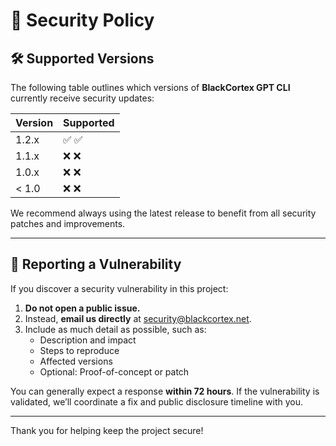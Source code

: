 # 🔐 Security Policy

## 🛠️ Supported Versions

The following table outlines which versions of **BlackCortex GPT CLI** currently receive security updates:

| Version | Supported          |
| ------- | ------------------ |
| 1.2.x   | ✅ :white_check_mark: |
| 1.1.x   | ❌ :x:                |
| 1.0.x   | ❌ :x:                |
| < 1.0   | ❌ :x:                |

We recommend always using the latest release to benefit from all security patches and improvements.

---

## 📩 Reporting a Vulnerability

If you discover a security vulnerability in this project:

1. **Do not open a public issue.**
2. Instead, **email us directly** at [security@blackcortex.net](mailto:security@blackcortex.net).
3. Include as much detail as possible, such as:
   - Description and impact
   - Steps to reproduce
   - Affected versions
   - Optional: Proof-of-concept or patch

You can generally expect a response **within 72 hours**. If the vulnerability is validated, we’ll coordinate a fix and public disclosure timeline with you.

---

Thank you for helping keep the project secure!
